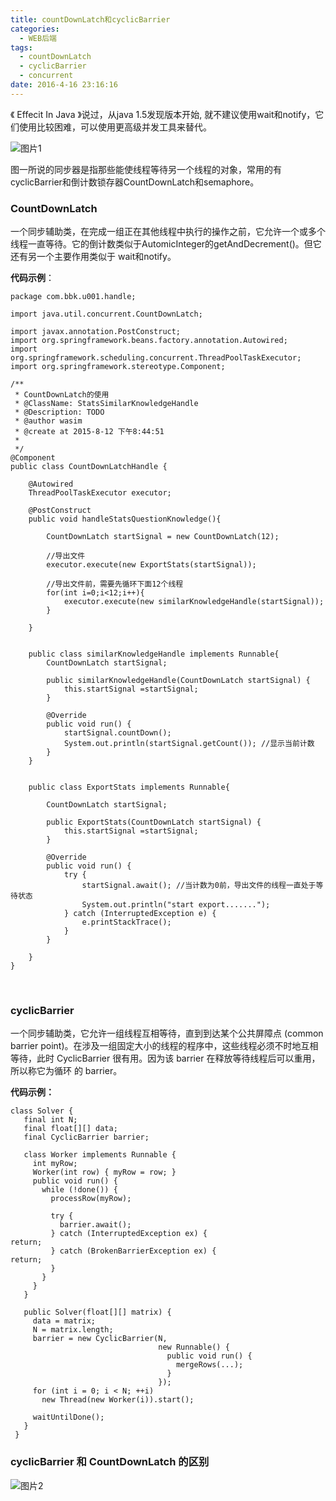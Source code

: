 ```yaml
---
title: countDownLatch和cyclicBarrier
categories:
  - WEB后端
tags:
  - countDownLatch
  - cyclicBarrier
  - concurrent
date: 2016-4-16 23:16:16
---
```


《 Effecit In Java 》说过，从java 1.5发现版本开始, 就不建议使用wait和notify，它们使用比较困难，可以使用更高级并发工具来替代。

![图片1](1.png)

图一所说的同步器是指那些能使线程等待另一个线程的对象，常用的有cyclicBarrier和倒计数锁存器CountDownLatch和semaphore。

### CountDownLatch
一个同步辅助类，在完成一组正在其他线程中执行的操作之前，它允许一个或多个线程一直等待。它的倒计数类似于AutomicInteger的getAndDecrement()。但它还有另一个主要作用类似于 wait和notify。
<!-- more -->
**代码示例**：
```
package com.bbk.u001.handle;

import java.util.concurrent.CountDownLatch;

import javax.annotation.PostConstruct;
import org.springframework.beans.factory.annotation.Autowired;
import org.springframework.scheduling.concurrent.ThreadPoolTaskExecutor;
import org.springframework.stereotype.Component;

/**
 * CountDownLatch的使用
 * @ClassName: StatsSimilarKnowledgeHandle 
 * @Description: TODO
 * @author wasim
 * @create at 2015-8-12 下午8:44:51
 *  
 */
@Component
public class CountDownLatchHandle {
	
	@Autowired
	ThreadPoolTaskExecutor executor;
	
	@PostConstruct
	public void handleStatsQuestionKnowledge(){
		
		CountDownLatch startSignal = new CountDownLatch(12);
		
		//导出文件 
		executor.execute(new ExportStats(startSignal));
		
		//导出文件前，需要先循环下面12个线程
		for(int i=0;i<12;i++){
			executor.execute(new similarKnowledgeHandle(startSignal));
		}
		
	}
	
	
	public class similarKnowledgeHandle implements Runnable{
		CountDownLatch startSignal;
		
		public similarKnowledgeHandle(CountDownLatch startSignal) {
			this.startSignal =startSignal;
		}
		
		@Override
		public void run() {
			startSignal.countDown();
			System.out.println(startSignal.getCount()); //显示当前计数
		}
	}
	
	
	public class ExportStats implements Runnable{
		
		CountDownLatch startSignal;
		
		public ExportStats(CountDownLatch startSignal) {
			this.startSignal =startSignal;
		}
		
		@Override
		public void run() {
			try {
				startSignal.await(); //当计数为0前，导出文件的线程一直处于等待状态
				System.out.println("start export.......");
			} catch (InterruptedException e) {
				e.printStackTrace();
			}
		}
		
	}
}

```
<br/>

### cyclicBarrier 
一个同步辅助类，它允许一组线程互相等待，直到到达某个公共屏障点 (common barrier point)。在涉及一组固定大小的线程的程序中，这些线程必须不时地互相等待，此时 CyclicBarrier 很有用。因为该 barrier 在释放等待线程后可以重用，所以称它为循环 的 barrier。

**代码示例：**
```
class Solver {
   final int N;
   final float[][] data;
   final CyclicBarrier barrier;
   
   class Worker implements Runnable {
     int myRow;
     Worker(int row) { myRow = row; }
     public void run() {
       while (!done()) {
         processRow(myRow);

         try {
           barrier.await(); 
         } catch (InterruptedException ex) { 
return; 
         } catch (BrokenBarrierException ex) { 
return; 
         }
       }
     }
   }

   public Solver(float[][] matrix) {
     data = matrix;
     N = matrix.length;
     barrier = new CyclicBarrier(N, 
                                 new Runnable() {
                                   public void run() { 
                                     mergeRows(...); 
                                   }
                                 });
     for (int i = 0; i < N; ++i) 
       new Thread(new Worker(i)).start();

     waitUntilDone();
   }
 }
```


### cyclicBarrier 和  CountDownLatch 的区别

![图片2](2.png)